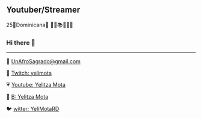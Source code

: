 ## Youtuber/Streamer
25🔹Dominicana🔹 🍕🔹📚🔹🎤🔹

### Hi there 👋

---

💌 UnAfroSagrado@gmail.com

💜 [Twitch: yelimota](www.twitch.tv/yelimota)

💗 [Youtube: Yelitza Mota](www.youtube.com/user/yeliJB)

💙 [B: Yelitza Mota](www.facebook.com/yelitza.motalantigua)

🐦 [witter: YeliMotaRD](www.twitter.com/YeliMotaRD)

<!--
**yelimota/yelimota** is a ✨ _special_ ✨ repository because its `README.md` (this file) appears on your GitHub profile.

Here are some ideas to get you started:

- 🔭 I’m currently working on ...
- 🌱 I’m currently learning ...
- 👯 I’m looking to collaborate on ...
- 🤔 I’m looking for help with ...
- 💬 Ask me about ...
- 📫 How to reach me: ...
- 😄 Pronouns: ...
- ⚡ Fun fact: ...
-->
